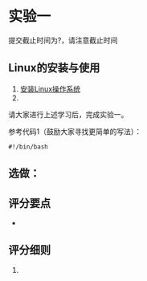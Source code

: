 实验一
======

提交截止时间为?，请注意截止时间

Linux的安装与使用
-----------------

1.  [安装Linux操作系统](install)
1.  

请大家进行上述学习后，完成实验一。

参考代码1（鼓励大家寻找更简单的写法）：

```mysql
#!/bin/bash
```

选做：
-----------------------



评分要点
--------

- 

评分细则
--------

1. 